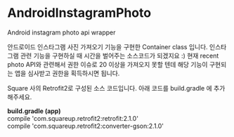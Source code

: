 # AndroidInstagramPhoto
Android instagram photo api wrapper

안드로이드 인스타그램 사진 가져오기 기능을 구현한 Container class 입니다.
인스타그램 관련 기능을 구현하실 때 시간을 벌어주는 소스코드가 되겠지요 :)
현재 recent photo API와 관련해서 권한 이슈로 20 이상을 가져오지 못할 텐데
해당 기능이 구현되는 앱을 심사받고 권한을 획득하시면 됩니다.

Square 사의 Retrofit2로 구성된 소스 코드입니다.
아래 코드를 build.gradle 에 추가해주세요.

<b>build.gradle (app)</b><br>
compile 'com.squareup.retrofit2:retrofit:2.1.0' <br>
compile 'com.squareup.retrofit2:converter-gson:2.1.0'<br>
